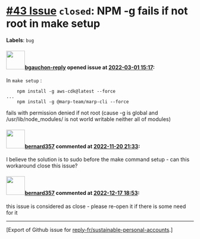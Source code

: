 # [\#43 Issue](https://github.com/reply-fr/sustainable-personal-accounts/issues/43) `closed`: NPM -g fails if not root in make setup
**Labels**: `bug`


#### <img src="https://avatars.githubusercontent.com/u/95037350?u=3cc857e639d4d38227d0bcb220cd7e9e104e4b99&v=4" width="50">[bgauchon-reply](https://github.com/bgauchon-reply) opened issue at [2022-03-01 15:17](https://github.com/reply-fr/sustainable-personal-accounts/issues/43):

In ```make setup``` :
```
	npm install -g aws-cdk@latest --force
...
	npm install -g @marp-team/marp-cli --force
```
fails with permission denied if not root (cause -g is global and /usr/lib/node_modules/ is not world writable neither all of modules)

#### <img src="https://avatars.githubusercontent.com/u/235078?v=4" width="50">[bernard357](https://github.com/bernard357) commented at [2022-11-20 21:33](https://github.com/reply-fr/sustainable-personal-accounts/issues/43#issuecomment-1321248520):

I believe the solution is to sudo before the make command setup - can this workaround close this issue?

#### <img src="https://avatars.githubusercontent.com/u/235078?v=4" width="50">[bernard357](https://github.com/bernard357) commented at [2022-12-17 18:53](https://github.com/reply-fr/sustainable-personal-accounts/issues/43#issuecomment-1356384810):

this issue is considered as close - please re-open it if there is some need for it


-------------------------------------------------------------------------------



[Export of Github issue for [reply-fr/sustainable-personal-accounts](https://github.com/reply-fr/sustainable-personal-accounts).]
